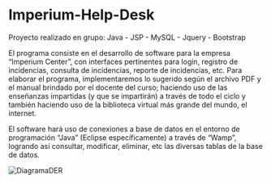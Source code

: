 # Imperium-Help-Desk
Proyecto realizado en grupo: Java - JSP - MySQL - Jquery - Bootstrap

El programa consiste en el desarrollo de software para la empresa “Imperium Center”, con interfaces pertinentes para login, registro de incidencias, consulta de incidencias, reporte de incidencias, etc. Para elaborar el programa, implementaremos lo sugerido según el archivo PDF y el manual brindado por el docente del curso; haciendo uso de las enseñanzas impartidas (y que se impartirán) a través de todo el ciclo y también haciendo uso de la biblioteca virtual más grande del mundo, el internet. 

El software hará uso de conexiones a base de datos en el entorno de programación “Java” (Eclipse específicamente) a través de “Wamp”, logrando así consultar, modificar, eliminar, etc las diversas tablas de la base de datos.


![DiagramaDER](https://github.com/omargabrielaguilar/Imperium-Help-Desk/blob/main/der.png)